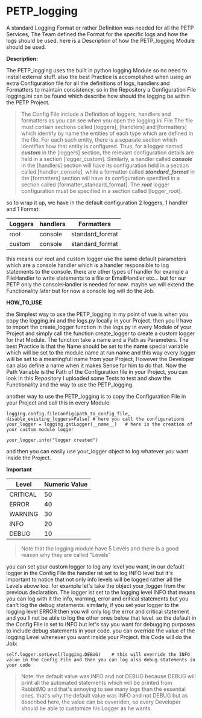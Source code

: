 # PETP_logging

A standard Logging Format or rather Definition was needed for all the PETP Services, The Team defined the Format for the specific logs 
and how the logs should be used. here is a Description of how the PETP_logging Module should be used.

**Description:**

The PETP_logging uses the built in python logging Module so no need to install external stuff. also the best Practice is accomplished when using
an extra Configuration file for all the definitions of logs, handlers and Formatters to maintain consistency. so in the Repository a Configuration
File logging.ini can be found which describe how should the logging be within the PETP Project.

> The Config File include a Definition of loggers, handlers and  formatters as you can see when you open the logging.ini File
> The file must contain sections called [loggers], [handlers] and [formatters] which identify by name the entities of each type which
> are defined in the file. For each such entity, there is a separate section which identifies how that entity is configured. 
> Thus, for a logger named ***custom*** in the [loggers] section, the relevant configuration details are held in a section [logger_custom].
> Similarly, a handler called ***console*** in the [handlers] section will have its configuration held in a section called [handler_console],
> while a formatter called ***standard_format*** in the [formatters] section will have its configuration specified in a section called [formatter_standard_format]. 
> The ***root*** logger configuration must be specified in a section called [logger_root].

so to wrap it up, we have in the default configuration 2 loggers, 1 handler and 1 Format:

| Loggers | handlers | Formatters|
| ------ | ------ | ------ |
| root | console |  standard_format |
| custom | console |  standard_format |

this means our root and custom logger use the same default parameters which are a console handler which is a handler responsible to log
statements to the console. there are other types of handler for example a FileHandler to write statements to a file or EmailHandler etc...
but for our PETP only the consoleHandler is needed for now. maybe we will extend the Functionality later but for now a console log will do the Job.

**HOW_TO_USE**

the Simplest way to use the PETP_logging in my point of vue is when you copy the logging.ini and the logs.py locally in your Project.
then you ll have to import the create_logger function in the logs.py in every Module of your Project and simply call the function
create_logger to create a custom logger for that Module. The function take a name and a Path as Parameters. The best Practice is that
the Name should be set to the __name__ special variable which will be set to the module name at run name and this way every logger will be set
to a meaningfull name from your Project, However the Developer can also define a name when it makes Sense for him to do that.
Now the Path Variable is the Path of the Configuration file in your Project, you can look in this Repository I uploaded some Tests to test
and show the Functionality and the way to use the PETP_logging.

another way to use the PETP_logging is to copy the Configuration File in your Project and call this in every Module:
```
logging.config.fileConfig(path_to_config_file, disable_existing_loggers=False) # here you call the configurations
your_logger = logging.getLogger(__name__)   # here is the creation of your custom module logger

your_logger.info("logger created")
```
and then you can easily use your_logger object to log whatever you want inside the Project.

**Important**


| Level | Numeric Value |
| ------ | ------ |
| CRITICAL | 50 |
| ERROR | 40 | 
| WARNING | 30 |
| INFO | 20 |
| DEBUG | 10 | 
>  Note that the logging module have 5 Levels and there is a good reason why they are called "Levels"

you can set your custom logger to log any level you want, in our default logger in the Config File the handler ist set to log INFO level
but it's important to notice that not only info levels will be logged rather all the Levels above too.
for example let's take the object your_logger from the previous declaration. The logger ist set to the logging level INFO that means 
you can log with it the info, warning, error and critical statements but you can't log the debug statements. similarly, if you
set your logger to the logging level ERROR then you will only log the error and critical statement and you ll not be able
to log the other ones below that level. 
so the default in the Config File is set to INFO but let's say you want for debugging purposes to include debug statements in your code.
you can override the value of the logging Level whenever you want inside your Project. this Code will do the Job:

`self.logger.setLevel(logging.DEBUG)    # this will override the INFO value in the Config File and then you can log also debug statements in your code`

> Note: the default value was INFO and not DEBUG because DEBUG will print all the automated statements which will be printed from RabbitMQ
> and that's annoying to see many logs than the essential ones. that's why the default value was INFO and not DEBUG but as described here,
> the value can be ovveriden, so every Developer should be able to customize his Logger as he wants.




